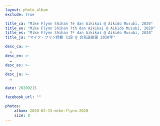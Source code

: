 ```yaml
---
layout: photo_album
exclude: true

title_ca: "Mike Flynn Shihan 7è dan Aikikai @ Aikido Musubi, 2020"
title_en: "Mike Flynn Shihan 7th dan Aikikai @ Aikido Musubi, 2020"
title_es: "Mike Flynn Shihan 7º dan Aikikai @ Aikido Musubi, 2020"
title_ja: "マイク・フリン師範 七段 @ 合気道産靈 2020年"

desc_ca: >-
  …
desc_en: >-
  …
desc_es: >-
  …
desc_ja: >-
  …

date: 20200215

facebook_url: ""

photos:
    album: 2020-02-15-mike-flynn-2020
    size: 8
---
```

